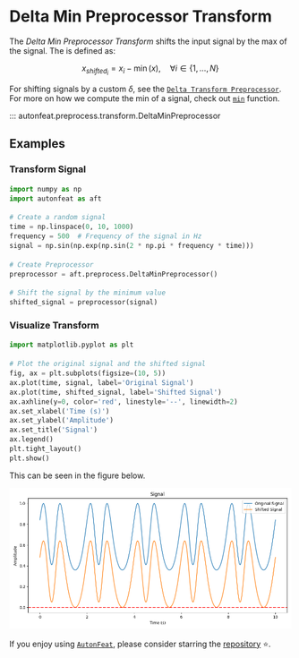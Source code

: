 <!-- 
Author(s): Dhruv Srikanth
Email(s): dsrikant (at) andrew (dot) cmu (dot) edu
Acknowledgements:
Copyright (c) 2023 Carnegie Mellon University, Auton Lab
This code is subject to the license terms contained in the code repo.
-->

# Delta Min Preprocessor Transform

The *Delta Min Preprocessor Transform* shifts the input signal by the max of the signal. The is defined as:

$$
x_{shifted_{i}} = x_{i} - \min({x}), \quad \forall i \in \{1, \dots, N\}
$$

For shifting signals by a custom $\delta$, see the [`Delta Transform Preprocessor`](delta_preprocessor.md). For more on how we compute the min of a signal, check out [`min`](../../functional/min.md) function.

::: autonfeat.preprocess.transform.DeltaMinPreprocessor

## Examples

### Transform Signal

```python
import numpy as np
import autonfeat as aft

# Create a random signal
time = np.linspace(0, 10, 1000)
frequency = 500  # Frequency of the signal in Hz
signal = np.sin(np.exp(np.sin(2 * np.pi * frequency * time)))

# Create Preprocessor
preprocessor = aft.preprocess.DeltaMinPreprocessor()

# Shift the signal by the minimum value
shifted_signal = preprocessor(signal)
```

### Visualize Transform

```python
import matplotlib.pyplot as plt

# Plot the original signal and the shifted signal
fig, ax = plt.subplots(figsize=(10, 5))
ax.plot(time, signal, label='Original Signal')
ax.plot(time, shifted_signal, label='Shifted Signal')
ax.axhline(y=0, color='red', linestyle='--', linewidth=2)
ax.set_xlabel('Time (s)')
ax.set_ylabel('Amplitude')
ax.set_title('Signal')
ax.legend()
plt.tight_layout()
plt.show()
```

This can be seen in the figure below.

![DeltaMin](../../../assets/delta_min_visualize.png)


If you enjoy using [`AutonFeat`](../../../index.md), please consider starring the [repository](https://github.com/autonlab/AutonFeat) ⭐️.